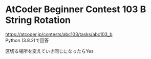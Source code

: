 # AtCoder Beginner Contest 103 B String Rotation  
https://atcoder.jp/contests/abc103/tasks/abc103_b  
Python (3.8.2)で回答  

区切る場所を変えていき同じになったらYes
